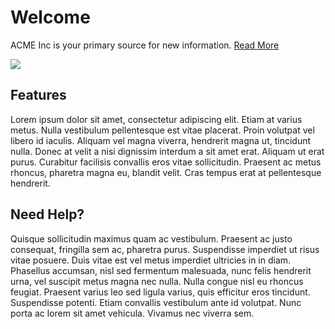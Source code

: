 # Welcome
ACME Inc is your primary source for new information. [Read More](/about)

![](https://source.unsplash.com/random/1000x250)

## Features

Lorem ipsum dolor sit amet, consectetur adipiscing elit. Etiam at varius metus. Nulla vestibulum pellentesque est vitae placerat. Proin volutpat vel libero id iaculis. Aliquam vel magna viverra, hendrerit magna ut, tincidunt nulla. Donec at velit a nisi dignissim interdum a sit amet erat. Aliquam ut erat purus. Curabitur facilisis convallis eros vitae sollicitudin. Praesent ac metus rhoncus, pharetra magna eu, blandit velit. Cras tempus erat at pellentesque hendrerit. 

## Need Help?
Quisque sollicitudin maximus quam ac vestibulum. Praesent ac justo consequat, fringilla sem ac, pharetra purus. Suspendisse imperdiet ut risus vitae posuere. Duis vitae est vel metus imperdiet ultricies in in diam. Phasellus accumsan, nisl sed fermentum malesuada, nunc felis hendrerit urna, vel suscipit metus magna nec nulla. Nulla congue nisl eu rhoncus feugiat. Praesent varius leo sed ligula varius, quis efficitur eros tincidunt. Suspendisse potenti. Etiam convallis vestibulum ante id volutpat. Nunc porta ac lorem sit amet vehicula. Vivamus nec viverra sem.